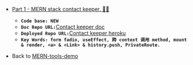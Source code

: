 - [Part 1 - MERN stack contact keeper. :gem::gem:](https://github.com/DonghaoWu/github-finder-doc/blob/main/GithubAPI-ContextAPI.md)
    - __`Code base: NEW`__ 
    - __`Doc Repo URL:`__[Contact keeper doc](https://github.com/DonghaoWu/contact-keeper-doc)
    - __`Deployed Repo URL:`__[Contact keeper heroku](https://github.com/DonghaoWu/github-finder-netlify)
    - __`Key Words: form fadio, useEffect, 跨 context 调用 method, mount & render, <a> & <Link> & history.push, PrivateRoute.`__

- Back to [MERN-tools-demo](https://github.com/DonghaoWu/Frontend-tools-demo)